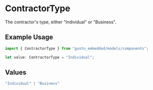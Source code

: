 # ContractorType

The contractor's type, either "Individual" or "Business". 

## Example Usage

```typescript
import { ContractorType } from "gusto_embedded/models/components";

let value: ContractorType = "Individual";
```

## Values

```typescript
"Individual" | "Business"
```